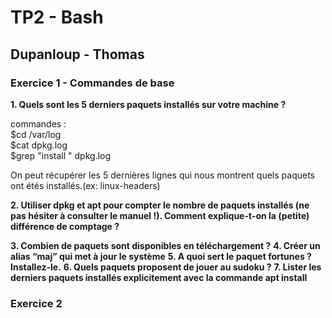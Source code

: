 # TP2 - Bash
## Dupanloup - Thomas

### Exercice 1 - Commandes de base

__1. Quels sont les 5 derniers paquets installés sur votre machine ?__

commandes :<br>
$cd /var/log<br>
$cat dpkg.log<br>
$grep "install " dpkg.log

On peut récupérer les 5 dernières lignes qui nous montrent quels paquets ont étés installés.(ex: linux-headers)

__2. Utiliser dpkg et apt pour compter le nombre de paquets installés (ne pas hésiter à consulter le manuel !).
Comment explique-t-on la (petite) différence de comptage ?__



__3. Combien de paquets sont disponibles en téléchargement ?__
__4. Créer un alias “maj” qui met à jour le système__
__5. A quoi sert le paquet fortunes ? Installez-le.__
__6. Quels paquets proposent de jouer au sudoku ?__
__7. Lister les derniers paquets installés explicitement avec la commande apt install__


### Exercice 2
